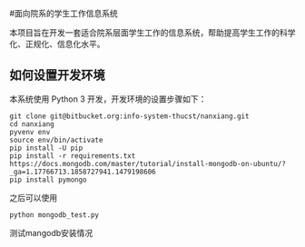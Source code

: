 #面向院系的学生工作信息系统

本项目旨在开发一套适合院系层面学生工作的信息系统，帮助提高学生工作的科学化、正规化、信息化水平。

## 如何设置开发环境

本系统使用 Python 3 开发，开发环境的设置步骤如下：

```
git clone git@bitbucket.org:info-system-thucst/nanxiang.git
cd nanxiang
pyvenv env
source env/bin/activate
pip install -U pip
pip install -r requirements.txt
https://docs.mongodb.com/master/tutorial/install-mongodb-on-ubuntu/?_ga=1.17766713.1858727941.1479198606 
pip install pymongo
```

之后可以使用
```
python mongodb_test.py
```
测试mangodb安装情况